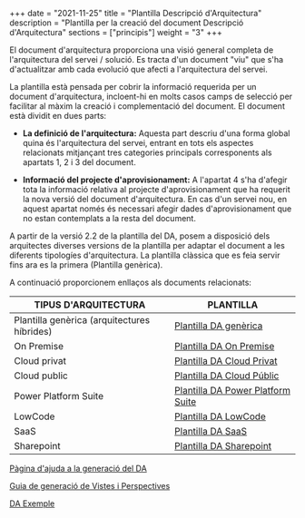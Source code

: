 +++
date        = "2021-11-25"
title       = "Plantilla Descripció d'Arquitectura"
description = "Plantilla per la creació del document Descripció d'Arquitectura"
sections    = ["principis"]
weight      = "3"
+++

El document d'arquitectura proporciona una visió general completa de l'arquitectura del servei / solució. Es tracta d'un document "viu" que s'ha d'actualitzar amb cada evolució que afecti a l'arquitectura del servei.

La plantilla està pensada per cobrir la informació requerida per un document d'arquitectura, incloent-hi en molts casos camps de selecció per facilitar al màxim la creació i complementació del document. 
El document està dividit en dues parts:

- **La definició de l'arquitectura:** Aquesta part descriu d'una forma global quina és l'arquitectura del servei, entrant en tots els aspectes relacionats mitjançant tres categories principals corresponents als apartats 1, 2 i 3 del document.

- **Informació del projecte d'aprovisionament:** A l'apartat 4 s'ha d'afegir tota la informació relativa al projecte d'aprovisionament que ha requerit la nova versió del document d'arquitectura. En cas d'un servei nou, en aquest apartat només és necessari afegir dades d'aprovisionament que no estan contemplats a la resta del document.

A partir de la versió 2.2 de la plantilla del DA, posem a disposició dels arquitectes diverses versions de la plantilla per adaptar el document a les diferents tipologíes d'arquitectura. La plantilla clàssica que es feia servir fins ara es la primera (Plantilla genèrica).

A continuació proporcionem enllaços als documents relacionats:

| TIPUS D'ARQUITECTURA | PLANTILLA |
| --- | --- |
| Plantilla genèrica (arquitectures híbrides) | [Plantilla DA genèrica](/related/da/Plantilla_DA_Híbrid_DT_DAQ_V2.2.docx) |
| On Premise | [Plantilla DA On Premise](/related/da/Plantilla_DA_OnPremise_DT_DAQ_V2.2.docx) |
| Cloud privat | [Plantilla DA Cloud Privat](/related/da/Plantilla_DA_CloudPrivat_DT_DAQ_V2.2.docx) |
| Cloud public | [Plantilla DA Cloud Públic](/related/da/Plantilla_DA_CloudPublic_DT_DAQ_V2.3.docx) |
| Power Platform Suite | [Plantilla DA Power Platform Suite](/related/da/Plantilla_DA_PowerPlatform_DT_DAQ_V2.2.docx) |
| LowCode | [Plantilla DA LowCode](/related/da/Plantilla_DA_LowCode_DT_DAQ_V2.2.docx) |
| SaaS | [Plantilla DA SaaS](/related/da/Plantilla_DA_SaaS_DT_DAQ_V2.2.docx) |
| Sharepoint | [Plantilla DA Sharepoint](/related/da/Plantilla_DA_Sharepoint_DT_DAQ_V2.2.docx) |

[Pàgina d'ajuda a la generació del DA](https://canigo.ctti.gencat.cat/arquitectura/ajuda_da/)

[Guia de generació de Vistes i Perspectives](/related/da/Guia_vistes_DA.pdf)

[DA Exemple](/related/da/Exemple_DA_1.0.docx)
